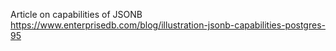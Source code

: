 Article on capabilities of JSONB
https://www.enterprisedb.com/blog/illustration-jsonb-capabilities-postgres-95